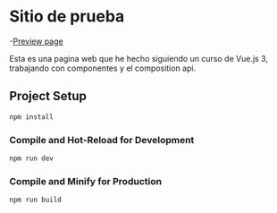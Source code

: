 # Sitio de prueba
-[Preview page](https://sitiodepractica2.netlify.app)

Esta es una pagina web que he hecho siguiendo un curso de Vue.js 3, trabajando con componentes y el composition api.

## Project Setup

```sh
npm install
```

### Compile and Hot-Reload for Development

```sh
npm run dev
```

### Compile and Minify for Production

```sh
npm run build
```
